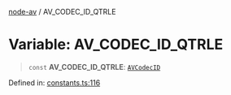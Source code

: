 [node-av](../globals.md) / AV\_CODEC\_ID\_QTRLE

# Variable: AV\_CODEC\_ID\_QTRLE

> `const` **AV\_CODEC\_ID\_QTRLE**: [`AVCodecID`](../type-aliases/AVCodecID.md)

Defined in: [constants.ts:116](https://github.com/seydx/av/blob/f8631fc881b394300b1479f511d55cf1c370a87f/src/constants/constants.ts#L116)
